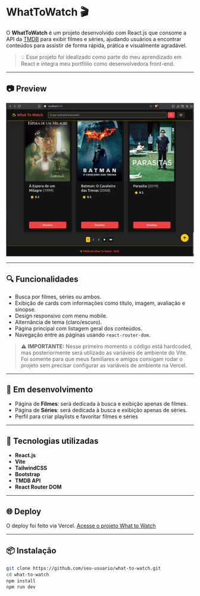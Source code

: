 # WhatToWatch 🎬

O **WhatToWatch** é um projeto desenvolvido com React.js que consome a API da [TMDB](https://www.themoviedb.org/) para exibir filmes e séries, ajudando usuários a encontrar conteúdos para assistir de forma rápida, prática e visualmente agradável.

> 💡 Esse projeto foi idealizado como parte do meu aprendizado em React e integra meu portfólio como desenvolvedora front-end.

---

## 📷 Preview

![Preview da tela no tema escuro](/public/preview.png)

---

## 🔍 Funcionalidades

- Busca por filmes, séries ou ambos.
- Exibição de cards com informações como título, imagem, avaliação e sinopse.
- Design responsivo com menu mobile.
- Alternância de tema (claro/escuro).
- Página principal com listagem geral dos conteúdos.
- Navegação entre as páginas usando `react-router-dom`.

> ⚠️ **IMPORTANTE:** Nesse primeiro momento o código está hardcoded, mas posteriormente será utilizado as variáveis de ambiente do Vite. Foi somente para que meus familiares e amigos consigam rodar o projeto sem precisar configurar as variáveis de ambiente na Vercel.

---

## 🚧 Em desenvolvimento

- Página de **Filmes**: será dedicada à busca e exibição apenas de filmes.
- Página de **Séries**: será dedicada à busca e exibição apenas de séries.
- Perfil para criar playlists e favoritar filmes e séries

---

## 🚀 Tecnologias utilizadas

- **React.js**
- **Vite**
- **TailwindCSS**
- **Bootstrap**
- **TMDB API**
- **React Router DOM**

---

## 🌐 Deploy

O deploy foi feito via Vercel.
[Acesse o projeto What to Watch](https://what-to-watch-pi.vercel.app)


---

## 📦 Instalação

```bash
git clone https://github.com/seu-usuario/what-to-watch.git
cd what-to-watch
npm install
npm run dev
